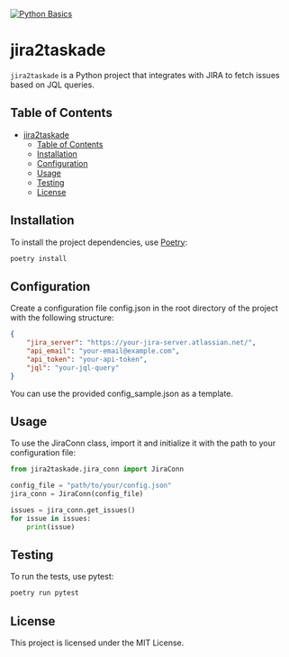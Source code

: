 [![Python Basics](https://github.com/Bass-03/jira2taskate/actions/workflows/python-app.yml/badge.svg)](https://github.com/Bass-03/jira2taskate/actions/workflows/python-app.yml)

# jira2taskade

`jira2taskade` is a Python project that integrates with JIRA to fetch issues based on JQL queries.

## Table of Contents

- [jira2taskade](#jira2taskade)
  - [Table of Contents](#table-of-contents)
  - [Installation](#installation)
  - [Configuration](#configuration)
  - [Usage](#usage)
  - [Testing](#testing)
  - [License](#license)

## Installation

To install the project dependencies, use [Poetry](https://python-poetry.org/):

```sh
poetry install
```

## Configuration

Create a configuration file config.json in the root directory of the project with the following structure:

``` json
{
    "jira_server": "https://your-jira-server.atlassian.net/",
    "api_email": "your-email@example.com",
    "api_token": "your-api-token",
    "jql": "your-jql-query"
}
```

You can use the provided config_sample.json as a template.

## Usage

To use the JiraConn class, import it and initialize it with the path to your configuration file:

``` python
from jira2taskade.jira_conn import JiraConn

config_file = "path/to/your/config.json"
jira_conn = JiraConn(config_file)

issues = jira_conn.get_issues()
for issue in issues:
    print(issue)
```

## Testing

To run the tests, use pytest:

``` bash
poetry run pytest
```

## License

This project is licensed under the MIT License.
